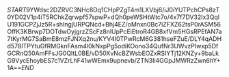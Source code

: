 $START$9YWdsc2DZRVC3NHc8Dq1CHpPZgT4m1LXVbj6/iJ0iYUTPchCPs8zT0YD02V1p4iT5RChkZqrwpf57spwP+dQh0peWSHtWtc7o/4x7f7DV32Ix3QqlU191GCPZjJz5R+shIngjURPQNcd+Bhj4EZ/oMnxn0Bc7iZFXZ62tsP0rASM56OffK3KBrwp7DOTdwOyjgrzZScFz8nlUpPcEiEtroR4GB8xfVm5HGsRPEfAN7a7tKyrMG7SaBmE8mzFJNXq2nu/KYV4I0TPwRcM6G381hseFZuE/DLY4qADHd578ITPYtuGfRMGknFAsm4l0kNxpPg5odiKOono34QufNr3UWvzPIwxp5DfGCRnQ50AmFFsJG0QltL0BE/vD50XvNcBZWsbEOZxRSIYTj12KNZy+9baLkG9VycEhoybES7c1VZrLhF41wWEmx9upnevb/ZTN3Ii4GGpJMWRzZwn6hY+1A==$END$